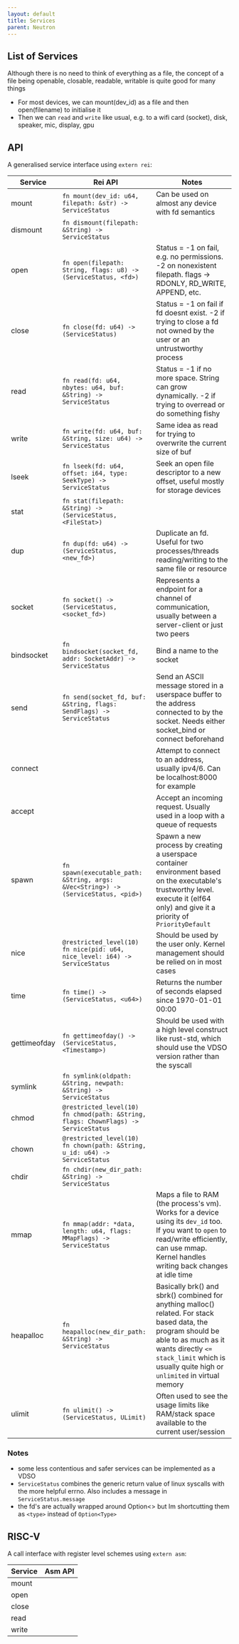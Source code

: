 ```yaml
---
layout: default
title: Services
parent: Neutron
---
```


## List of Services

Although there is no need to think of everything as a file, the concept of a file being openable, closable, readable, writable is quite good for many things

- For most devices, we can mount(dev_id) as a file and then open(filename) to initialise it
- Then we can `read` and `write` like usual, e.g. to a wifi card (socket), disk, speaker, mic, display, gpu

## API

A generalised service interface using `extern rei`:

| Service | Rei API | Notes |
| --- | --- | --- |
| mount | `fn mount(dev_id: u64, filepath: &str) -> ServiceStatus` | Can be used on almost any device with fd semantics |
| dismount | `fn dismount(filepath: &String) -> ServiceStatus` | |
| open | `fn open(filepath: String, flags: u8) -> (ServiceStatus, <fd>)` | Status = -1 on fail, e.g. no permissions. -2 on nonexistent filepath. flags -> RDONLY, RD_WRITE, APPEND, etc. |
| close | `fn close(fd: u64) -> (ServiceStatus)` | Status = -1 on fail if fd doesnt exist. -2 if trying to close a fd not owned by the user or an untrustworthy process |
| read | `fn read(fd: u64, nbytes: u64, buf: &String) -> ServiceStatus` | Status = -1 if no more space. String can grow dynamically. -2 if trying to overread or do something fishy |
| write | `fn write(fd: u64, buf: &String, size: u64) -> ServiceStatus` | Same idea as read for trying to overwrite the current size of buf |
| lseek | `fn lseek(fd: u64, offset: i64, type: SeekType) -> ServiceStatus` | Seek an open file descriptor to a new offset, useful mostly for storage devices |
| stat | `fn stat(filepath: &String) -> (ServiceStatus, <FileStat>)` | |
| dup | `fn dup(fd: u64) -> (ServiceStatus, <new_fd>)` | Duplicate an fd. Useful for two processes/threads reading/writing to the same file or resource |
| socket | `fn socket() -> (ServiceStatus, <socket_fd>)` | Represents a endpoint for a channel of communication, usually between a server-client or just two peers |
| bindsocket | `fn bindsocket(socket_fd, addr: SocketAddr) -> ServiceStatus` | Bind a name to the socket |
| send | `fn send(socket_fd, buf: &String, flags: SendFlags) -> ServiceStatus` | Send an ASCII message stored in a userspace buffer to the address connected to by the socket. Needs either socket_bind or connect beforehand |
| connect | | Attempt to connect to an address, usually ipv4/6. Can be localhost:8000 for example |
| accept | | Accept an incoming request. Usually used in a loop with a queue of requests |
| spawn | `fn spawn(executable_path: &String, args: &Vec<String>) -> (ServiceStatus, <pid>)` | Spawn a new process by creating a userspace container environment based on the executable's trustworthy level. execute it (elf64 only) and give it a priority of `PriorityDefault` |
| nice | `@restricted_level(10) fn nice(pid: u64, nice_level: i64) -> ServiceStatus` | Should be used by the user only. Kernel management should be relied on in most cases |
| time | `fn time() -> (ServiceStatus, <u64>)` | Returns the number of seconds elapsed since 1970-01-01 00:00 |
| gettimeofday | `fn gettimeofday() -> (ServiceStatus, <Timestamp>)` | Should be used with a high level construct like rust-std, which should use the VDSO version rather than the syscall |
| symlink | `fn symlink(oldpath: &String, newpath: &String) -> ServiceStatus` | |
| chmod | `@restricted_level(10) fn chmod(path: &String, flags: ChownFlags) -> ServiceStatus` | |
| chown | `@restricted_level(10) fn chown(path: &String, u_id: u64) -> ServiceStatus` | |
| chdir | `fn chdir(new_dir_path: &String) -> ServiceStatus` | |
| mmap | `fn mmap(addr: *data, length: u64, flags: MMapFlags) -> ServiceStatus` | Maps a file to RAM (the process's vm). Works for a device using its `dev_id` too. If you want to `open` to read/write efficiently, can use mmap. Kernel handles writing back changes at idle time |
| heapalloc | `fn heapalloc(new_dir_path: &String) -> ServiceStatus` | Basically brk() and sbrk() combined for anything malloc() related. For stack based data, the program should be able to as much as it wants directly `<= stack_limit` which is usually quite high or `unlimited` in virtual memory  |
| ulimit | `fn ulimit() -> (ServiceStatus, ULimit)` | Often used to see the usage limits like RAM/stack space available to the current user/session |

### Notes

- some less contentious and safer services can be implemented as a VDSO
- `ServiceStatus` combines the generic return value of linux syscalls with the more helpful errno. Also includes a message in `ServiceStatus.message`
- the fd's are actually wrapped around Option<> but Im shortcutting them as `<type>` instead of `Option<Type>`

## RISC-V

A call interface with register level schemes using `extern asm`:

| Service | Asm API |
| --- | --- |
| mount | |
| open | |
| close | |
| read | |
| write | |
